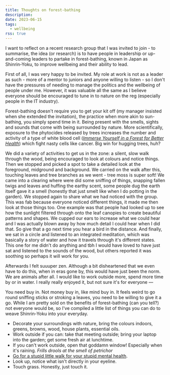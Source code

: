 ```yaml
---
title: Thoughts on forest-bathing
description:
date: 2023-06-15
tags:
  - wellbeing
rss: true
---
```


I want to reflect on a recent research group that I was invited to join - to summarise, the idea (or research) is to have people in leadership or up-and-coming leaders to partake in forest-bathing, known in Japan as <span lang="ja">Shinrin-Yoku</span>, to improve wellbeing and their ability to lead.

First of all, I was very happy to be invited. My role at work is not as a leader as such - more of a mentor to juniors and anyone willing to listen - so I don't have the pressures of needing to manage the politics and the wellbeing of people under me. However, it was valuable all the same as I believe everyone should be encouraged to tune in to nature on the reg (especially people in the IT industry).

Forest-bathing doesn't require you to get your kit off (my manager insisted when she extended the invitation), the practice when more akin to sun-bathing, you simply spend time in it. Being present with the smells, sights and sounds that come with being surrounded by nature. More scientifically, exposure to the phytocides released by trees increases the number and activity of a type of white blood cell (<cite>[Immerse Yourself in a Forest for Better Health](https://www.dec.ny.gov/lands/90720.html)</cite>) which fight nasty cells like cancer. Big win for hugging trees, huh?

We did a variety of activities to get us in the zone: a silent, slow walk through the wood, being encouraged to look at colours and notice things. Then we stopped and picked a spot to take a detailed look at the foreground, midground and background. We carried on the walk after this, touching leaves and tree branches as we went - tree moss is super soft! We came into a clearing where were did some sniffing of things, snapping fallen twigs and leaves and huffing the earthy scent, some people dug the earth itself gave it a smell (honestly that just smelt like when I do potting in the garden). We stopped again to share what we had noticed with the group. This was fab because everyone noticed different things, it made me then look at those things too. One example was that people had looked up to see how the sunlight filtered through onto the leaf canopies to create beautiful patterns and shapes. We cupped our ears to increase what we could hear and I was actually blown away by how much detail I could hear when I did that. So give that a go next time you hear a bird in the distance. And finally, we sat in a circle and listened to an integrated meditation, which was basically a story of water and how it travels through it's different states. This one for me didn't do anything and tbh I would have loved to have just sat and listened to the sounds of the wood, but others reported it was soothing so perhaps it will work for you.

Afterwards I felt suuuper zen. Although a bit disheartened that we even have to do this, when in eras gone by, this would have just been the norm. We are animals after all. I would like to work outside more, spend more time by or in water. I really really enjoyed it, but not sure it's for everyone &mdash;

You need buy in. Not money buy in, like mind buy in. It feels weird to go round sniffing sticks or stroking a leaves, you need to be willing to give it a go. While I am pretty sold on the benefits of forest-bathing (can you tell?) not everyone would be, so I've compiled a little list of things you can do to weave <span lang="ja">Shinrin-Yoku</span> into your everyday.

- Decorate your surroundings with nature, bring the colours indoors, greens, browns, wood, house plants, essential oils.
- Work outside if you can: take that meeting outside; bring your laptop into the garden; get some fresh air at lunchtime. 
- If you can't work outside, open that goddamn window! Especially when it's raining. *Frills drools at the smell of petrichor*
- [Go for a stupid little walk for your stupid mental health](https://www.youtube.com/shorts/YLveBiwn3RY).
- Look up, notice what isn't directly in your eyeline.
- Touch grass. Honestly, just touch it.
